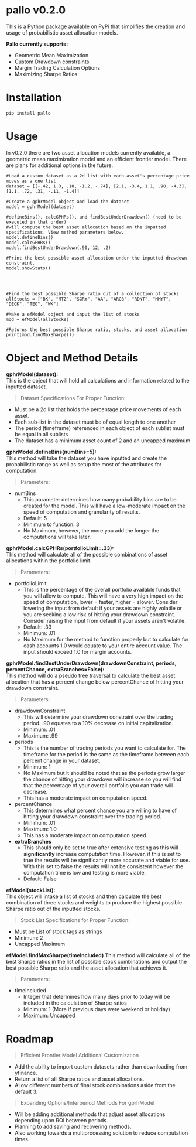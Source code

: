 # pallo v0.2.0

This is a Python package available on PyPi that simplifies the creation and usage of probabilistic asset allocation models.

**Pallo currently supports:**
 - Geometric Mean Maximization
 - Custom Drawdown constraints
 - Margin Trading Calculation Options
 - Maximizing Sharpe Ratios

# Installation
    pip install pallo

# Usage
In v0.2.0 there are two asset allocation models currently available, a geometric mean maximization model and an efficient frontier model. There are plans for additional options in the future.
```
#Load a custom dataset as a 2d list with each asset's percentage price moves as a one list 
dataset = [[-.42, 1.3, .18, -1.2, -.74], [2.1, -3.4, 1.1, .98, -4.3], [1.1, .72, .31, -.11, -1.4]]

#Create a gphrModel object and load the dataset
model = gphrModel(dataset)

#defineBins(), calcGPHRs(), and findBestUnderDrawdown() (need to be executed in that order)
#will compute the best asset allocation based on the inputted specifications. View method parameters below. 
model.defineBins()
model.calcGPHRs()
model.findBestUnderDrawdown(.90, 12, .2)

#Print the best possible asset allocation under the inputted drawdown constraint.
model.showStats()




#Find the best possible Sharpe ratio out of a collection of stocks
allStocks = ["BK", "MTZ", "SGRY", "AA", "ARCB", "RDNT", "MMYT", "DECK", "TEO", "WK"]

#Make a efModel object and input the list of stocks
mod = efModel(allStocks)

#Returns the best possible Sharpe ratio, stocks, and asset allocation
print(mod.findMaxSharpe())

```

# Object and Method Details
**gphrModel(dataset):**\
This is the object that will hold all calculations and information related to the inputted dataset.
>Dataset Specifications For Proper Function:
 - Must be a 2d list that holds the percentage price movements of each asset.
 - Each sub-list in the dataset must be of equal length to one another
 - The period (timeframe) referenced in each object of each sublist must be equal in all sublists
 - The dataset has a minimum asset count of 2 and an uncapped maximum

**gphrModel.defineBins(numBins=5):**\
This method will take the dataset you have inputted and create the probabilistic range as well as setup the most of the attributes for computation.
>Parameters:
 - numBins
    - This parameter determines how many probability bins are to be created for the model. This will have a low-moderate impact on the speed of computation and granularity of results.
    - Default: 5
    - Minimum to function: 3
    - No Maximum, however, the more you add the longer the computations will take later.

**gphrModel.calcGPHRs(portfolioLimit=.33):**\
This method will calculate all of the possible combinations of asset allocations within the portfolio limit.
>Parameters:
 - portfolioLimit
   - This is the percentage of the overall portfolio available funds that you will allow to compute. This will have a very high impact on the speed of computation, lower = faster, higher = slower. Consider lowering the input from default if your assets are highly volatile or you are seeking a low risk of hitting your drawdown constraint. Consider raising the input from default if your assets aren't volatile.
   - Default: .33
   - Minimum: .01
   - No Maximum for the method to function properly but to calculate for cash accounts 1.0 would equate to your entire account value. The input should exceed 1.0 for margin accounts.

**gphrModel.findBestUnderDrawdown(drawdownConstraint, periods, percentChance, extraBranches=False):**\
This method will do a pseudo tree traversal to calculate the best asset allocation that has a percent change below percentChance of hitting your drawdown constraint.
>Parameters:
 - drawdownConstraint
   - This will determine your drawdown constraint over the trading period. .90 equates to a 10% decrease on initial capitalization.
   - Minimum: .01
   - Maximum: .99
 - periods
   - This is the number of trading periods you want to calculate for. The timeframe for the period is the same as the timeframe between each percent change in your dataset.
   - Minimum: 1
   - No Maximum but it should be noted that as the periods grow larger the chance of hitting your drawdown will increase so you will find that the percentage of your overall portfolio you can trade will decrease.
   - This has a moderate impact on computation speed.
 - percentChance
   - This determines what percent chance you are willing to have of hitting your drawdown constraint over the trading period.
   - Minimum: .01
   - Maximum: 1.0
   - This has a moderate impact on computation speed.
 - **extraBranches**
   - This should only be set to true after extensive testing as this will **significantly** increase computation time. However, if this is set to true the results will be significantly more accurate and viable for use. With this set to false the results will not be consistent however the computation time is low and testing is more viable.
   - Default: False

**efModel(stockList):**\
This object will intake a list of stocks and then calculate the best combination of three stocks and weights to produce the highest possible Sharpe ratio out of the inputted stocks.
>Stock List Specifications for Proper Function:
 - Must be List of stock tags as strings
 - Minimum: 2
 - Uncapped Maximum

**efModel.findMaxSharpe(timeIncluded)**
This method will calculate all of the best Sharpe ratios in the list of possible stock combinations and output the best possible Sharpe ratio and the asset allocation that achieves it.
>Parameters:
 - timeIncluded
   - Integer that determines how many days prior to today will be included in the calculation of Sharpe ratios
   - Minimum: 1 (More if previous days were weekend or holiday)
   - Maximum: Uncapped

# Roadmap
>Efficient Frontier Model Additional Customization
 - Add the ability to import custom datasets rather than downloading from yfinance.
 - Return a list of all Sharpe ratios and asset allocations.
 - Allow different numbers of final stock combinations aside from the default 3.
>Expanding Options/Interperiod Methods For gprhModel
 - Will be adding additional methods that adjust asset allocations depending upon ROI between periods.
 - Planning to add saving and recovering methods.
 - Also working towards a multiprocessing solution to reduce computation times.
